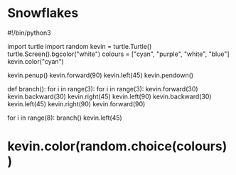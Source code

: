 # Snowflakes

#!/bin/python3

import turtle
import random
kevin = turtle.Turtle()
turtle.Screen().bgcolor("white")
colours = ["cyan", "purple", "white", "blue"]
kevin.color("cyan")

kevin.penup()
kevin.forward(90)
kevin.left(45)
kevin.pendown()

def branch():
    for i in range(3):
        for i in range(3):
            kevin.forward(30)
            kevin.backward(30)
            kevin.right(45)
        kevin.left(90)
        kevin.backward(30)
        kevin.left(45)
    kevin.right(90)
    kevin.forward(90)
    
for i in range(8):
    branch()
    kevin.left(45)


# kevin.color(random.choice(colours))
